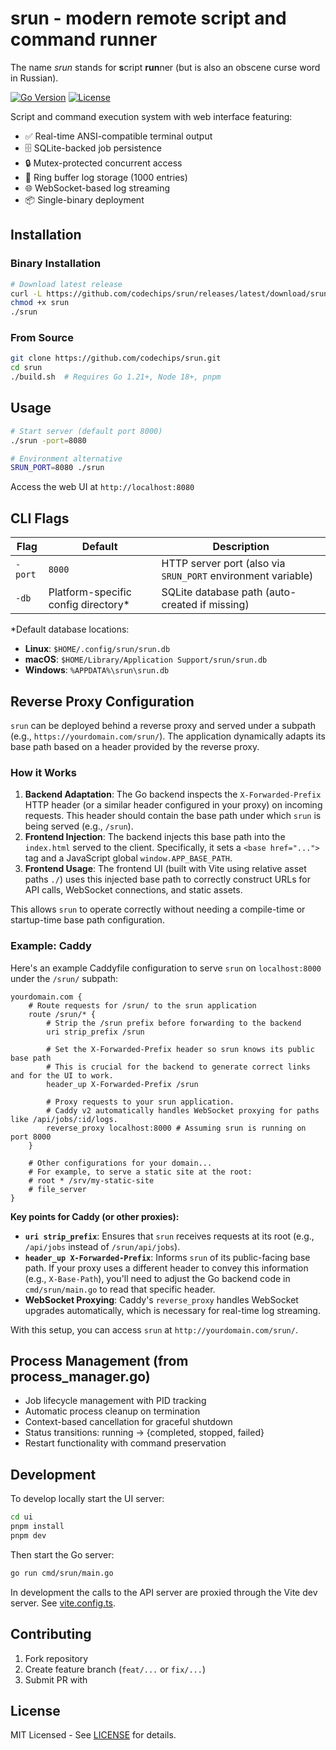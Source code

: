 # srun - modern remote script and command runner

The name *srun* stands for **s**cript **run**ner (but is also an obscene curse word in Russian).

[![Go Version](https://img.shields.io/badge/go-1.21%2B-blue)](https://golang.org/)
[![License](https://img.shields.io/badge/license-MIT-green)](LICENSE)

Script and command execution system with web interface featuring:

- ✅ Real-time ANSI-compatible terminal output
- 🗄️ SQLite-backed job persistence
- 🔒 Mutex-protected concurrent access
- 🔄 Ring buffer log storage (1000 entries)
- 🌐 WebSocket-based log streaming
- 📦 Single-binary deployment

## Installation

### Binary Installation

```bash
# Download latest release
curl -L https://github.com/codechips/srun/releases/latest/download/srun-linux-amd64 | tar xz
chmod +x srun
./srun
```

### From Source
```bash
git clone https://github.com/codechips/srun.git
cd srun
./build.sh  # Requires Go 1.21+, Node 18+, pnpm
```

## Usage
```bash
# Start server (default port 8000)
./srun -port=8080

# Environment alternative
SRUN_PORT=8080 ./srun
```

Access the web UI at `http://localhost:8080`

## CLI Flags
| Flag          | Default                              | Description                                                                 |
|---------------|--------------------------------------|-----------------------------------------------------------------------------|
| `-port`       | `8000`                               | HTTP server port (also via `SRUN_PORT` environment variable)                |
| `-db`         | Platform-specific config directory*  | SQLite database path (auto-created if missing)                              |

*Default database locations:  
- **Linux**: `$HOME/.config/srun/srun.db`  
- **macOS**: `$HOME/Library/Application Support/srun/srun.db`  
- **Windows**: `%APPDATA%\srun\srun.db`  

## Reverse Proxy Configuration

`srun` can be deployed behind a reverse proxy and served under a subpath (e.g., `https://yourdomain.com/srun/`). The application dynamically adapts its base path based on a header provided by the reverse proxy.

### How it Works

1.  **Backend Adaptation**: The Go backend inspects the `X-Forwarded-Prefix` HTTP header (or a similar header configured in your proxy) on incoming requests. This header should contain the base path under which `srun` is being served (e.g., `/srun`).
2.  **Frontend Injection**: The backend injects this base path into the `index.html` served to the client. Specifically, it sets a `<base href="...">` tag and a JavaScript global `window.APP_BASE_PATH`.
3.  **Frontend Usage**: The frontend UI (built with Vite using relative asset paths `./`) uses this injected base path to correctly construct URLs for API calls, WebSocket connections, and static assets.

This allows `srun` to operate correctly without needing a compile-time or startup-time base path configuration.

### Example: Caddy

Here's an example Caddyfile configuration to serve `srun` on `localhost:8000` under the `/srun/` subpath:

```caddyfile
yourdomain.com {
    # Route requests for /srun/ to the srun application
    route /srun/* {
        # Strip the /srun prefix before forwarding to the backend
        uri strip_prefix /srun

        # Set the X-Forwarded-Prefix header so srun knows its public base path
        # This is crucial for the backend to generate correct links and for the UI to work.
        header_up X-Forwarded-Prefix /srun

        # Proxy requests to your srun application.
        # Caddy v2 automatically handles WebSocket proxying for paths like /api/jobs/:id/logs.
        reverse_proxy localhost:8000 # Assuming srun is running on port 8000
    }

    # Other configurations for your domain...
    # For example, to serve a static site at the root:
    # root * /srv/my-static-site
    # file_server
}
```

**Key points for Caddy (or other proxies):**

*   **`uri strip_prefix`**: Ensures that `srun` receives requests at its root (e.g., `/api/jobs` instead of `/srun/api/jobs`).
*   **`header_up X-Forwarded-Prefix`**: Informs `srun` of its public-facing base path. If your proxy uses a different header to convey this information (e.g., `X-Base-Path`), you'll need to adjust the Go backend code in `cmd/srun/main.go` to read that specific header.
*   **WebSocket Proxying**: Caddy's `reverse_proxy` handles WebSocket upgrades automatically, which is necessary for real-time log streaming.

With this setup, you can access `srun` at `http://yourdomain.com/srun/`.

## Process Management (from process_manager.go)
- Job lifecycle management with PID tracking
- Automatic process cleanup on termination
- Context-based cancellation for graceful shutdown
- Status transitions: running → {completed, stopped, failed}
- Restart functionality with command preservation

## Development

To develop locally start the UI server:

```bash
cd ui
pnpm install
pnpm dev
```

Then start the Go server:

```bash
go run cmd/srun/main.go
```

In development the calls to the API server are proxied through the Vite dev server. See [vite.config.ts](ui/vite.config.ts).

## Contributing
1. Fork repository
2. Create feature branch (`feat/...` or `fix/...`)
3. Submit PR with

## License
MIT Licensed - See [LICENSE](LICENSE) for details.
